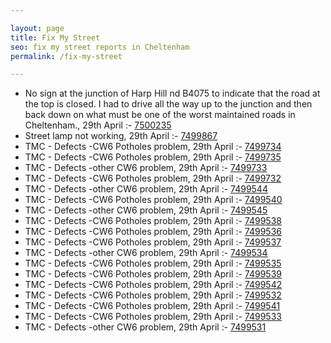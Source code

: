 ```yaml
---

layout: page
title: Fix My Street
seo: fix my street reports in Cheltenham
permalink: /fix-my-street

---
```


<!-- fix_marker starts -->

- No sign at the junction of Harp Hill nd B4075 to indicate that the road at the top is closed. I had to drive all the way up to the junction and then back down on what must be one of the worst maintained roads in Cheltenham., 29th April :- [7500235](https://www.fixmystreet.com/report/7500235)
- Street lamp not working, 29th April :- [7499867](https://www.fixmystreet.com/report/7499867)
- TMC - Defects -CW6 Potholes  problem, 29th April :- [7499734](https://www.fixmystreet.com/report/7499734)
- TMC - Defects -CW6 Potholes  problem, 29th April :- [7499735](https://www.fixmystreet.com/report/7499735)
- TMC - Defects -other CW6 problem, 29th April :- [7499733](https://www.fixmystreet.com/report/7499733)
- TMC - Defects -CW6 Potholes  problem, 29th April :- [7499732](https://www.fixmystreet.com/report/7499732)
- TMC - Defects -other CW6 problem, 29th April :- [7499544](https://www.fixmystreet.com/report/7499544)
- TMC - Defects -CW6 Potholes  problem, 29th April :- [7499540](https://www.fixmystreet.com/report/7499540)
- TMC - Defects -other CW6 problem, 29th April :- [7499545](https://www.fixmystreet.com/report/7499545)
- TMC - Defects -CW6 Potholes  problem, 29th April :- [7499538](https://www.fixmystreet.com/report/7499538)
- TMC - Defects -CW6 Potholes  problem, 29th April :- [7499536](https://www.fixmystreet.com/report/7499536)
- TMC - Defects -CW6 Potholes  problem, 29th April :- [7499537](https://www.fixmystreet.com/report/7499537)
- TMC - Defects -other CW6 problem, 29th April :- [7499534](https://www.fixmystreet.com/report/7499534)
- TMC - Defects -CW6 Potholes  problem, 29th April :- [7499535](https://www.fixmystreet.com/report/7499535)
- TMC - Defects -CW6 Potholes  problem, 29th April :- [7499539](https://www.fixmystreet.com/report/7499539)
- TMC - Defects -CW6 Potholes  problem, 29th April :- [7499542](https://www.fixmystreet.com/report/7499542)
- TMC - Defects -CW6 Potholes  problem, 29th April :- [7499532](https://www.fixmystreet.com/report/7499532)
- TMC - Defects -CW6 Potholes  problem, 29th April :- [7499541](https://www.fixmystreet.com/report/7499541)
- TMC - Defects -CW6 Potholes  problem, 29th April :- [7499533](https://www.fixmystreet.com/report/7499533)
- TMC - Defects -other CW6 problem, 29th April :- [7499531](https://www.fixmystreet.com/report/7499531)

<!-- fix_marker ends -->
